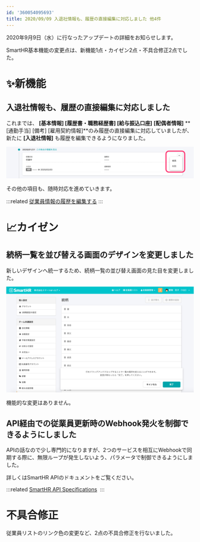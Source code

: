 ```yaml
---
id: '360054095693'
title: 2020/09/09 入退社情報も、履歴の直接編集に対応しました 他4件
---
```

2020年9月9日（水）に行なったアップデートの詳細をお知らせします。

SmartHR基本機能の変更点は、新機能1点・カイゼン2点・不具合修正2点でした。

# ✨新機能

## 入退社情報も、履歴の直接編集に対応しました

これまでは、 **\[基本情報\] \[履歴書・職務経歴書\] \[給与振込口座\]** **\[配偶者情報\]** **\[通勤手当\] \[備考\] \[雇用契約情報\]**のみ履歴の直接編集に対応していましたが、新たに **\[入退社情報\]** も履歴を編集できるようになりました。

![0ce17ffb-7147-4d4f-bb84-75961ca4e54e.png](./0ce17ffb-7147-4d4f-bb84-75961ca4e54e.png)

その他の項目も、随時対応を進めていきます。

:::related
[従業員情報の履歴を編集する](https://knowledge.smarthr.jp/hc/ja/articles/360052967933)
:::

# 📈カイゼン

## 続柄一覧を並び替える画面のデザインを変更しました

新しいデザインへ統一するため、続柄一覧の並び替え画面の見た目を変更しました。

![d9720645-fe63-464d-b288-6dfe29e6d8cd.png](./d9720645-fe63-464d-b288-6dfe29e6d8cd.png)

機能的な変更はありません。

## API経由での従業員更新時のWebhook発火を制御できるようにしました

APIの話なので少し専門的になりますが、2つのサービスを相互にWebhookで同期する際に、無限ループが発生しないよう、パラメータで制御できるようにしました。

詳しくはSmartHR APIのドキュメントをご覧ください。

:::related
[SmartHR API Specifications](https://developer.smarthr.jp/api/index.html) 
:::

# 不具合修正

従業員リストのリンク色の変更など、2点の不具合修正を行ないました。
